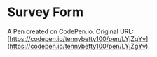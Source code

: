 # Survey Form

A Pen created on CodePen.io. Original URL: [https://codepen.io/tennybetty100/pen/LYjZgYv](https://codepen.io/tennybetty100/pen/LYjZgYv).


